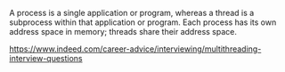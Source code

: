 A process is a single application or program, whereas a thread is a subprocess within that application or program. Each process has its own address space in memory; threads share their address space.

https://www.indeed.com/career-advice/interviewing/multithreading-interview-questions
